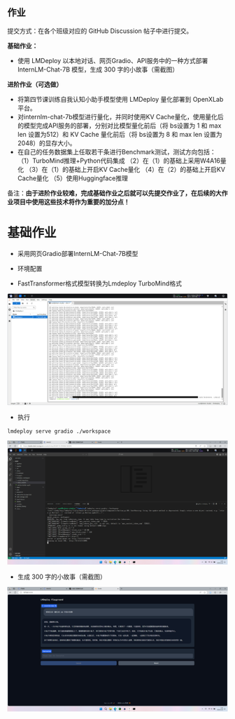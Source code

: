 ## 作业

提交方式：在各个班级对应的 GitHub Discussion 帖子中进行提交。

**基础作业：**

- 使用 LMDeploy 以本地对话、网页Gradio、API服务中的一种方式部署 InternLM-Chat-7B 模型，生成 300 字的小故事（需截图）

**进阶作业（可选做）**

- 将第四节课训练自我认知小助手模型使用 LMDeploy 量化部署到 OpenXLab 平台。
- 对internlm-chat-7b模型进行量化，并同时使用KV Cache量化，使用量化后的模型完成API服务的部署，分别对比模型量化前后（将 bs设置为 1 和 max len 设置为512）和 KV Cache 量化前后（将 bs设置为 8 和 max len 设置为2048）的显存大小。
- 在自己的任务数据集上任取若干条进行Benchmark测试，测试方向包括：
  （1）TurboMind推理+Python代码集成
  （2）在（1）的基础上采用W4A16量化
  （3）在（1）的基础上开启KV Cache量化
  （4）在（2）的基础上开启KV Cache量化
  （5）使用Huggingface推理

备注：**由于进阶作业较难，完成基础作业之后就可以先提交作业了，在后续的大作业项目中使用这些技术将作为重要的加分点！**



# 基础作业

- 采用网页Gradio部署InternLM-Chat-7B模型

- 环境配置
- FastTransformer格式模型转换为Lmdeploy TurboMind格式

![image-20240120011937428](assets/image-20240120011937428.png)

- 执行

```
lmdeploy serve gradio ./workspace
```

![image-20240120014607783](assets/image-20240120014607783.png)

- 生成 300 字的小故事（需截图）

![image-20240120014703455](assets/image-20240120014703455.png)